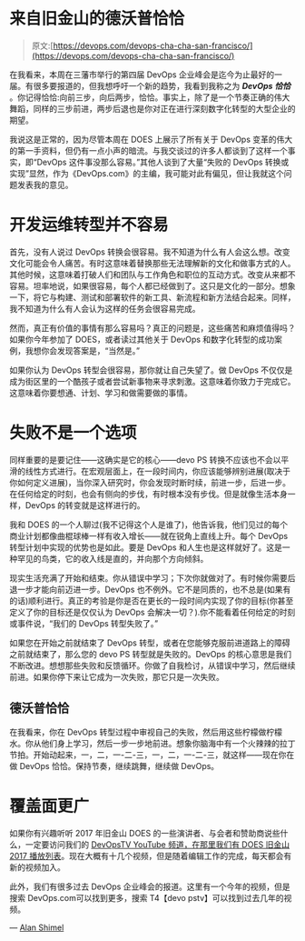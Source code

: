 # 来自旧金山的德沃普恰恰

> 原文:[https://devops.com/devops-cha-cha-san-francisco/](https://devops.com/devops-cha-cha-san-francisco/)

在我看来，本周在三藩市举行的第四届 DevOps 企业峰会是迄今为止最好的一届。有很多要报道的，但我想呼吁一个新的趋势，我看到我称之为 ***DevOps 恰恰*** 。你记得恰恰:向前三步，向后两步，恰恰。事实上，除了是一个节奏正确的伟大舞蹈，同样的三步前进，两步后退也是你对正在进行深刻数字化转型的大型企业的期望。

我说这是正常的，因为尽管本周在 DOES 上展示了所有关于 DevOps 变革的伟大的第一手资料，但仍有一点小声的暗流。与我交谈过的许多人都谈到了这样一个事实，即“DevOps 这件事没那么容易。”其他人谈到了大量“失败的 DevOps 转换或实现”显然，作为《DevOps.com》的主编，我可能对此有偏见，但让我就这个问题发表我的意见。

# 开发运维转型并不容易

首先，没有人说过 DevOps 转换会很容易。我不知道为什么有人会这么想。改变文化可能会令人痛苦。有时这意味着替换那些无法理解新的文化和做事方式的人。其他时候，这意味着打破人们和团队与工作角色和职位的互动方式。改变从来都不容易。坦率地说，如果很容易，每个人都已经做到了。这只是文化的一部分。想象一下，将它与构建、测试和部署软件的新工具、新流程和新方法结合起来。同样，我不知道为什么有人会认为这样的任务会很容易完成。

然而，真正有价值的事情有那么容易吗？真正的问题是，这些痛苦和麻烦值得吗？如果你今年参加了 DOES，或者读过其他关于 DevOps 和数字化转型的成功案例，我想你会发现答案是，“当然是。”

如果你认为 DevOps 转型会很容易，那你就让自己失望了。做 DevOps 不仅仅是成为街区里的一个酷孩子或者尝试新事物来寻求刺激。这意味着你致力于完成它。这意味着你要想通、计划、学习和做需要做的事情。

# 失败不是一个选项

同样重要的是要记住——这确实是它的核心——devo PS 转换不应该也不会以平滑的线性方式进行。在宏观层面上，在一段时间内，你应该能够辨别进展(取决于你如何定义进展)，当你深入研究时，你会发现时断时续，前进一步，后进一步。在任何给定的时刻，也会有侧向的步伐，有时根本没有步伐。但是就像生活本身一样，DevOps 的转变就是这样进行的。

我和 DOES 的一个人聊过(我不记得这个人是谁了)，他告诉我，他们见过的每个商业计划都像曲棍球棒一样有收入增长——就在锐角上直线上升。每个 DevOps 转型计划中实现的优势也是如此。要是 DevOps 和人生也是这样就好了。这是一种罕见的鸟类，它的收入线是直的，并向那个方向倾斜。

现实生活充满了开始和结束。你从错误中学习；下次你就做对了。有时候你需要后退一步才能向前迈进一步。DevOps 也不例外。它不是同质的，也不总是(如果有的话)顺利进行。真正的考验是你是否在更长的一段时间内实现了你的目标(你甚至定义了你的目标还是仅仅认为 DevOps 会解决一切？).你不能看着任何给定的时刻或事件说，“我们的 DevOps 转型失败了。”

如果您在开始之前就结束了 DevOps 转型，或者在您能够克服前进道路上的障碍之前就结束了，那么您的 devo PS 转型就是失败的。DevOps 的核心意思是我们不断改进。想想那些失败和反馈循环。你做了自我检讨，从错误中学习，然后继续前进。如果你停下来让它成为一次失败，那它只是一次失败。

## 德沃普恰恰

在我看来，你在 DevOps 转型过程中审视自己的失败，然后用这些柠檬做柠檬水。你从他们身上学习，然后一步一步地前进。想象你脑海中有一个火辣辣的拉丁节拍。开始动起来，一，二，一-二-三，一，二，一-二-三，就这样——现在你在做 DevOps 恰恰。保持节奏，继续跳舞，继续做 DevOps。

# 覆盖面更广

如果你有兴趣听听 2017 年旧金山 DOES 的一些演讲者、与会者和赞助商说些什么，一定要访问我们的 [DevOpsTV YouTube 频道，在那里我们有 DOES 旧金山 2017 播放列表](https://www.youtube.com/watch?v=oE6iq4nU-FY&list=PLotLY1RC8HotK8NDNOf0bOjU-Bw2xEZNA)。现在大概有十几个视频，但是随着编辑工作的完成，每天都会有新的视频加入。

此外，我们有很多过去 DevOps 企业峰会的报道。这里有一个今年的视频，但是搜索 DevOps.com可以找到更多，搜索 T4【devo pstv】可以找到过去几年的视频。

— [Alan Shimel](https://devops.com/author/ashimmy/)